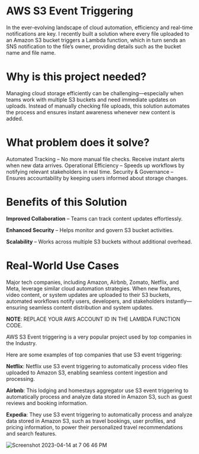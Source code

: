 # AWS S3 Event Triggering
In the ever-evolving landscape of cloud automation, efficiency and real-time notifications are key. I recently built a solution where every file uploaded to an Amazon S3 bucket triggers a Lambda function, which in turn sends an SNS notification to the file’s owner, providing details such as the bucket name and file name.

# Why is this project needed?
Managing cloud storage efficiently can be challenging—especially when teams work with multiple S3 buckets and need immediate updates on uploads. Instead of manually checking file uploads, this solution automates the process and ensures instant awareness whenever new content is added.

# What problem does it solve?

 Automated Tracking – No more manual file checks. Receive instant alerts when new data arrives.
 Operational Efficiency – Speeds up workflows by notifying relevant stakeholders in real time.
 Security & Governance – Ensures accountability by keeping users informed about storage changes.
 
# Benefits of this Solution
**Improved Collaboration** – Teams can track content updates effortlessly.

**Enhanced Security** – Helps monitor and govern S3 bucket activities.

**Scalability** – Works across multiple S3 buckets without additional overhead.

# Real-World Use Cases
Major tech companies, including Amazon, Airbnb, Zomato, Netflix, and Meta, leverage similar cloud automation strategies. When new features, video content, or system updates are uploaded to their S3 buckets, automated workflows notify users, developers, and stakeholders instantly—ensuring seamless content distribution and system updates.

**NOTE**: REPLACE YOUR AWS ACCOUNT ID IN THE LAMBDA FUNCTION CODE.

AWS S3 Event triggering is a very popular project used by top companies in the Industry.

Here are some examples of top companies that use S3 event triggering:

**Netflix**: Netflix use S3 event triggering to automatically process video files uploaded to Amazon S3, enabling seamless content ingestion and processing.

**Airbnb**: This lodging and homestays aggregator use S3 event triggering to automatically process and analyze data stored in Amazon S3, such as guest reviews and booking information.

**Expedia**: They use S3 event triggering to automatically process and analyze data stored in Amazon S3, such as travel bookings, user profiles, and pricing information, to power their personalized travel recommendations and search features.


![Screenshot 2023-04-14 at 7 06 46 PM](https://user-images.githubusercontent.com/43399466/232058778-a7299e9b-9892-471c-a05d-14d773b5b333.png)
